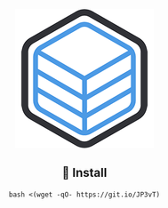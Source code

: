 <div align="center">
    <img src="https://github.com/morganzero/zerobox/raw/main/zerobox.png" />

## 🚀 Install
```shell
bash <(wget -qO- https://git.io/JP3vT)
```
